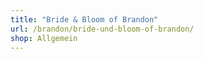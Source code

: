 ```yaml
---
title: "Bride & Bloom of Brandon"
url: /brandon/bride-und-bloom-of-brandon/
shop: Allgemein
---
```

